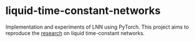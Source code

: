 # liquid-time-constant-networks
Implementation and experiments of LNN using PyTorch. This project aims to reproduce the [research](https://github.com/raminmh/liquid_time_constant_networks) on liquid time-constant networks.
